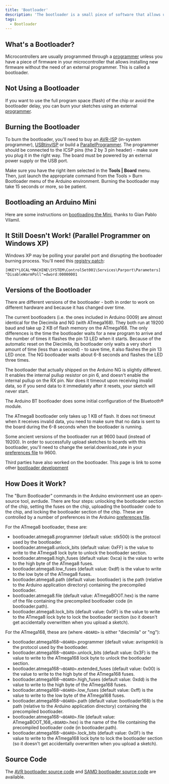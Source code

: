 ```yaml
---
title: 'Bootloader'
description: 'The bootloader is a small piece of software that allows uploading of sketches onto the Arduino board. It comes preprogrammed on the microcontrollers on Arduino boards.'
tags: 
  - Bootloader
---
```


 ## What's a Bootloader?
Microcontrollers are usually programmed through a [programmer](/hacking/software/Programmer) unless you have a piece of firmware in your microcontroller that allows installing new firmware without the need of an external programmer. This is called a bootloader.

## Not Using a Bootloader
If you want to use the full program space (flash) of the chip or avoid the bootloader delay, you can burn your sketches using an external [programmer](/hacking/software/Programmer).

## Burning the Bootloader
To burn the bootloader, you'll need to buy an [AVR-ISP](http://www.atmel.com/dyn/products/tools*card.asp?tool*id=2726) (in-system programmer), [USBtinyISP](http://www.ladyada.net/make/usbtinyisp/) or build a [ParallelProgrammer](/hacking/hardware/ParallelProgrammer). The programmer should be connected to the ICSP pins (the 2 by 3 pin header) - make sure you plug it in the right way. The board must be powered by an external power supply or the USB port.

Make sure you have the right item selected in the **Tools | Board** menu. Then, just launch the appropriate command from the Tools > Burn Bootloader menu of the Arduino environment. Burning the bootloader may take 15 seconds or more, so be patient.

## Bootloading an Arduino Mini
Here are some instructions on [bootloading the Mini](/hacking/software/MiniBootloader), thanks to Gian Pablo Vilamil.

## It Still Doesn't Work! (Parallel Programmer on Windows XP)
Windows XP may be polling your parallel port and disrupting the bootloader burning process. You'll need this [registry patch](http://www.melabs.com/downloads/XP*stop*polling.reg):

 ```
[HKEY*LOCAL*MACHINE\SYSTEM\ControlSet001\Services\Parport\Parameters]
"DisableWarmPoll"=dword:00000001
```

## Versions of the Bootloader
There are different versions of the bootloader - both in order to work on different hardware and because it has changed over time.

The current bootloaders (i.e. the ones included in Arduino 0009) are almost identical for the Diecimila and NG (with ATmega168). They both run at 19200 baud and take up 2 KB of flash memory on the ATmega168. The only differences is the time the bootloader waits for a new program to arrive and the number of times it flashes the pin 13 LED when it starts. Because of the automatic reset on the Diecimila, its bootloader only waits a very short amount of time (less than a second) - to save time, it also flashes the pin 13 LED once. The NG bootloader waits about 6-8 seconds and flashes the LED three times.

The bootloader that actually shipped on the Arduino NG is slightly different. It enables the internal pullup resistor on pin 6, and doesn't enable the internal pullup on the RX pin. Nor does it timeout upon receiving invalid data, so if you send data to it immediately after it resets, your sketch will never start.

The Arduino BT bootloader does some initial configuration of the Bluetooth® module.

The ATmega8 bootloader only takes up 1 KB of flash. It does not timeout when it receives invalid data, you need to make sure that no data is sent to the board during the 6-8 seconds when the bootloader is running.

Some ancient versions of the bootloader run at 9600 baud (instead of 19200). In order to successfully upload sketches to boards with this bootloader, you'll need to change the serial.download_rate in your [preferences file](/hacking/software/Preferences) to 9600.

Third parties have also worked on the bootloader. This page is link to some other [bootloader development](http://www.arduino.cc/playground/Code/BootloaderDevelopment)

## How Does it Work?
The "Burn Bootloader" commands in the Arduino environment use an open-source tool, avrdude. There are four steps: unlocking the bootloader section of the chip, setting the fuses on the chip, uploading the bootloader code to the chip, and locking the bootloader section of the chip. These are controlled by a number of preferences in the Arduino [preferences file](/hacking/software/Preferences).

For the ATmega8 bootloader, these are:

- bootloader.atmega8.programmer (default value: stk500) is the protocol used by the bootloader.
- bootloader.atmega8.unlock_bits (default value: 0xFF) is the value to write to the ATmega8 lock byte to unlock the bootloader section.
- bootloader.atmega8.high_fuses (default value: 0xca) is the value to write to the high byte of the ATmega8 fuses.
- bootloader.atmega8.low_fuses (default value: 0xdf) is the value to write to the low byte of the ATmega8 fuses.
- bootloader.atmega8.path (default value: bootloader) is the path (relative to the Arduino application directory) containing the precompiled bootloader.
- bootloader.atmega8.file (default value: ATmegaBOOT.hex) is the name of the file containing the precompiled bootloader code (in bootloader.path).
- bootloader.atmega8.lock_bits (default value: 0x0F) is the value to write to the ATmega8 lock byte to lock the bootloader section (so it doesn't get accidentally overwritten when you upload a sketch).

For the ATmega168, these are (where `<BOARD>` is either "diecimila" or "ng"):

- bootloader.atmega168-`<BOARD>`.programmer (default value: avrispmkii) is the protocol used by the bootloader.
- bootloader.atmega168-`<BOARD>`.unlock_bits (default value: 0x3F) is the value to write to the ATmega168 lock byte to unlock the bootloader section.
- bootloader.atmega168-`<BOARD>`.extended_fuses (default value: 0x00) is the value to write to the high byte of the ATmega168 fuses.
- bootloader.atmega168-`<BOARD>`.high_fuses (default value: 0xdd) is the value to write to the high byte of the ATmega168 fuses.
- bootloader.atmega168-`<BOARD>`.low_fuses (default value: 0xff) is the value to write to the low byte of the ATmega168 fuses.
- bootloader.atmega168-`<BOARD>`.path (default value: bootloader168) is the path (relative to the Arduino application directory) containing the precompiled bootloader.
- bootloader.atmega168-`<BOARD>`.file (default value: ATmegaBOOT_168_`<BOARD>`.hex) is the name of the file containing the precompiled bootloader code (in bootloader.path).
- bootloader.atmega168-`<BOARD>`.lock_bits (default value: 0x0F) is the value to write to the ATmega168 lock byte to lock the bootloader section (so it doesn't get accidentally overwritten when you upload a sketch).
## Source Code
The [AVR bootloader source code](https://github.com/arduino/ArduinoCore-avr/tree/master/bootloaders) and [SAMD bootloader source code](https://github.com/arduino/ArduinoCore-samd/tree/master/bootloaders/zero) are available.